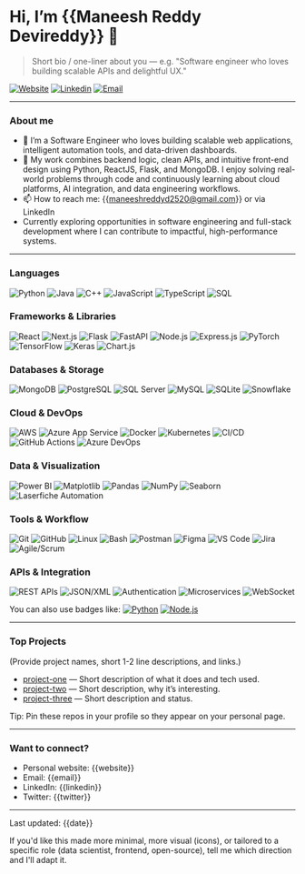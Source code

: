 # Hi, I’m {{Maneesh Reddy Devireddy}} 👋

> Short bio / one-liner about you — e.g. "Software engineer who loves building scalable APIs and delightful UX."

[![Website](https://img.shields.io/badge/website-%23FF6C37.svg?style=flat&logo=google-chrome&logoColor=white)]({{website}})
[![Linkedin](https://img.shields.io/badge/-LinkedIn-0A66C2?style=flat&logo=linkedin&logoColor=white)](https://www.linkedin.com/in/maneesh-reddy-devireddy/)
[![Email](https://img.shields.io/badge/-Email-D14836?style=flat&logo=gmail&logoColor=white)](mailto:maneeshreddyd2520@gmail.com)

---

### About me
- 🔭 I’m a Software Engineer who loves building scalable web applications, intelligent automation tools, and data-driven dashboards.
- 🌱 My work combines backend logic, clean APIs, and intuitive front-end design using Python, ReactJS, Flask, and MongoDB. I enjoy solving real-world problems through code and continuously learning about cloud platforms, AI integration, and data engineering workflows.
- 📫 How to reach me: {{maneeshreddyd2520@gmail.com}} or via LinkedIn
- Currently exploring opportunities in software engineering and full-stack development where I can contribute to impactful, high-performance systems.

---

### Languages
![Python](https://img.shields.io/badge/Python-3776AB?style=for-the-badge&logo=python&logoColor=white)
![Java](https://img.shields.io/badge/Java-007396?style=for-the-badge&logo=java&logoColor=white)
![C++](https://img.shields.io/badge/C%2B%2B-00599C?style=for-the-badge&logo=c%2B%2B&logoColor=white)
![JavaScript](https://img.shields.io/badge/JavaScript-F7DF1E?style=for-the-badge&logo=javascript&logoColor=black)
![TypeScript](https://img.shields.io/badge/TypeScript-3178C6?style=for-the-badge&logo=typescript&logoColor=white)
![SQL](https://img.shields.io/badge/SQL-4479A5?style=for-the-badge&logo=mysql&logoColor=white)

### Frameworks & Libraries
![React](https://img.shields.io/badge/React-61DAFB?style=for-the-badge&logo=react&logoColor=black)
![Next.js](https://img.shields.io/badge/Next.js-000000?style=for-the-badge&logo=nextdotjs&logoColor=white)
![Flask](https://img.shields.io/badge/Flask-000000?style=for-the-badge&logo=flask&logoColor=white)
![FastAPI](https://img.shields.io/badge/FastAPI-009688?style=for-the-badge&logo=fastapi&logoColor=white)
![Node.js](https://img.shields.io/badge/Node.js-339933?style=for-the-badge&logo=nodedotjs&logoColor=white)
![Express.js](https://img.shields.io/badge/Express.js-000000?style=for-the-badge&logo=express&logoColor=white)
![PyTorch](https://img.shields.io/badge/PyTorch-EE4C2C?style=for-the-badge&logo=pytorch&logoColor=white)
![TensorFlow](https://img.shields.io/badge/TensorFlow-FF6F00?style=for-the-badge&logo=tensorflow&logoColor=white)
![Keras](https://img.shields.io/badge/Keras-D00000?style=for-the-badge&logo=keras&logoColor=white)
![Chart.js](https://img.shields.io/badge/Chart.js-FF6384?style=for-the-badge&logo=chartdotjs&logoColor=white)

### Databases & Storage
![MongoDB](https://img.shields.io/badge/MongoDB-47A248?style=for-the-badge&logo=mongodb&logoColor=white)
![PostgreSQL](https://img.shields.io/badge/PostgreSQL-4169E1?style=for-the-badge&logo=postgresql&logoColor=white)
![SQL Server](https://img.shields.io/badge/SQL%20Server-CC2927?style=for-the-badge&logo=microsoftsqlserver&logoColor=white)
![MySQL](https://img.shields.io/badge/MySQL-4479A5?style=for-the-badge&logo=mysql&logoColor=white)
![SQLite](https://img.shields.io/badge/SQLite-07405E?style=for-the-badge&logo=sqlite&logoColor=white)
![Snowflake](https://img.shields.io/badge/Snowflake-2E86AB?style=for-the-badge&logo=snowflake&logoColor=white)

### Cloud & DevOps
![AWS](https://img.shields.io/badge/AWS-232F3E?style=for-the-badge&logo=amazonaws&logoColor=white)
![Azure App Service](https://img.shields.io/badge/Azure-0078D4?style=for-the-badge&logo=microsoftazure&logoColor=white)
![Docker](https://img.shields.io/badge/Docker-2496ED?style=for-the-badge&logo=docker&logoColor=white)
![Kubernetes](https://img.shields.io/badge/Kubernetes-326CE5?style=for-the-badge&logo=kubernetes&logoColor=white)
![CI/CD](https://img.shields.io/badge/CI%2FCD-000000?style=for-the-badge)
![GitHub Actions](https://img.shields.io/badge/GitHub%20Actions-2671E5?style=for-the-badge&logo=githubactions&logoColor=white)
![Azure DevOps](https://img.shields.io/badge/Azure%20DevOps-0078D4?style=for-the-badge&logo=azuredevops&logoColor=white)

### Data & Visualization
![Power BI](https://img.shields.io/badge/Power%20BI-F2C811?style=for-the-badge&logo=powerbi&logoColor=black)
![Matplotlib](https://img.shields.io/badge/Matplotlib-003D72?style=for-the-badge&logo=matplotlib&logoColor=white)
![Pandas](https://img.shields.io/badge/Pandas-150458?style=for-the-badge&logo=pandas&logoColor=white)
![NumPy](https://img.shields.io/badge/NumPy-013243?style=for-the-badge&logo=numpy&logoColor=white)
![Seaborn](https://img.shields.io/badge/Seaborn-3C9AAB?style=for-the-badge&logo=seaborn&logoColor=white)
![Laserfiche Automation](https://img.shields.io/badge/Laserfiche%20Automation-00A9E0?style=for-the-badge&logo=laserfiche&logoColor=white)

### Tools & Workflow
![Git](https://img.shields.io/badge/Git-F05032?style=for-the-badge&logo=git&logoColor=white)
![GitHub](https://img.shields.io/badge/GitHub-181717?style=for-the-badge&logo=github&logoColor=white)
![Linux](https://img.shields.io/badge/Linux-FCC624?style=for-the-badge&logo=linux&logoColor=black)
![Bash](https://img.shields.io/badge/Bash-4EAA25?style=for-the-badge&logo=gnubash&logoColor=white)
![Postman](https://img.shields.io/badge/Postman-FF6C37?style=for-the-badge&logo=postman&logoColor=white)
![Figma](https://img.shields.io/badge/Figma-F24E1E?style=for-the-badge&logo=figma&logoColor=white)
![VS Code](https://img.shields.io/badge/VS%20Code-007ACC?style=for-the-badge&logo=visualstudiocode&logoColor=white)
![Jira](https://img.shields.io/badge/Jira-0052CC?style=for-the-badge&logo=jira&logoColor=white)
![Agile/Scrum](https://img.shields.io/badge/Agile%2FScrum-007396?style=for-the-badge&logo=jira&logoColor=white)

### APIs & Integration
![REST APIs](https://img.shields.io/badge/REST%20APIs-00599C?style=for-the-badge)
![JSON/XML](https://img.shields.io/badge/JSON%2FXML-000000?style=for-the-badge&logo=json&logoColor=white)
![Authentication](https://img.shields.io/badge/Auth%20(OAuth%2C%20JWT)-FE5918?style=for-the-badge)
![Microservices](https://img.shields.io/badge/Microservices-000000?style=for-the-badge)
![WebSocket](https://img.shields.io/badge/WebSocket-010101?style=for-the-badge&logo=websocket&logoColor=white)

You can also use badges like:
[![Python](https://img.shields.io/badge/-Python-3776AB?style=flat&logo=python&logoColor=white)](#) [![Node.js](https://img.shields.io/badge/-Node.js-339933?style=flat&logo=node.js&logoColor=white)](#)

---

### Top Projects
(Provide project names, short 1-2 line descriptions, and links.)

- [project-one](https://github.com/{{username}}/project-one) — Short description of what it does and tech used.
- [project-two](https://github.com/{{username}}/project-two) — Short description, why it’s interesting.
- [project-three](https://github.com/{{username}}/project-three) — Short description and status.

Tip: Pin these repos in your profile so they appear on your personal page.


---

### Want to connect?
- Personal website: {{website}}
- Email: {{email}}
- LinkedIn: {{linkedin}}
- Twitter: {{twitter}}

---

Last updated: <!--LAST-UPDATED--> {{date}}

If you'd like this made more minimal, more visual (icons), or tailored to a specific role (data scientist, frontend, open-source), tell me which direction and I'll adapt it.
